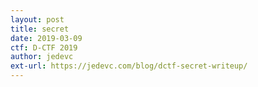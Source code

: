 ```yaml
---
layout: post
title: secret
date: 2019-03-09
ctf: D-CTF 2019
author: jedevc
ext-url: https://jedevc.com/blog/dctf-secret-writeup/
---
```

